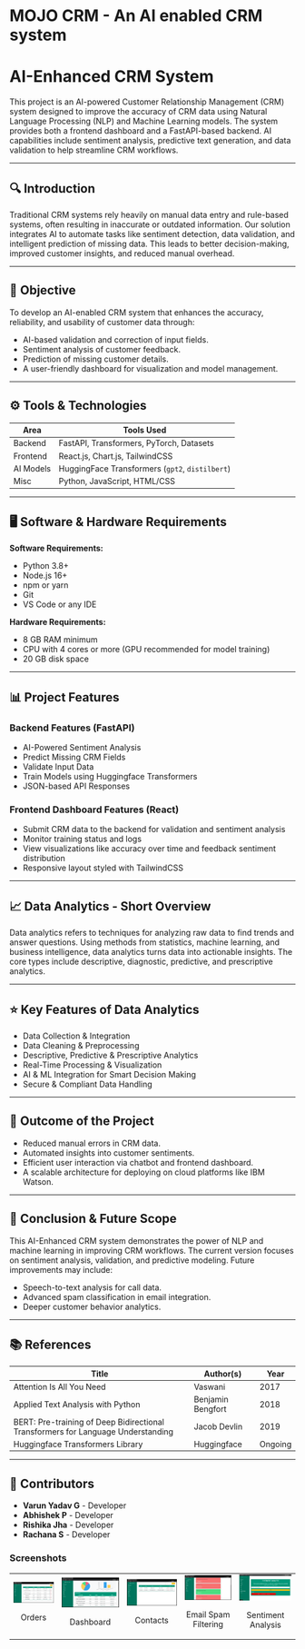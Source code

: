 # MOJO CRM - An AI enabled CRM system
# AI-Enhanced CRM System

This project is an AI-powered Customer Relationship Management (CRM) system designed to improve the accuracy of CRM data using Natural Language Processing (NLP) and Machine Learning models. The system provides both a frontend dashboard and a FastAPI-based backend. AI capabilities include sentiment analysis, predictive text generation, and data validation to help streamline CRM workflows.

---

## 🔍 Introduction

Traditional CRM systems rely heavily on manual data entry and rule-based systems, often resulting in inaccurate or outdated information. Our solution integrates AI to automate tasks like sentiment detection, data validation, and intelligent prediction of missing data. This leads to better decision-making, improved customer insights, and reduced manual overhead.

---

## 🎯 Objective

To develop an AI-enabled CRM system that enhances the accuracy, reliability, and usability of customer data through:
- AI-based validation and correction of input fields.
- Sentiment analysis of customer feedback.
- Prediction of missing customer details.
- A user-friendly dashboard for visualization and model management.

---

## ⚙️ Tools & Technologies

| Area | Tools Used |
|------|------------|
| Backend | FastAPI, Transformers, PyTorch, Datasets |
| Frontend | React.js, Chart.js, TailwindCSS |
| AI Models | HuggingFace Transformers (`gpt2`, `distilbert`) |
| Misc | Python, JavaScript, HTML/CSS |

---

## 🖥️ Software & Hardware Requirements

**Software Requirements:**
- Python 3.8+
- Node.js 16+
- npm or yarn
- Git
- VS Code or any IDE

**Hardware Requirements:**
- 8 GB RAM minimum
- CPU with 4 cores or more (GPU recommended for model training)
- 20 GB disk space

---

## 📊 Project Features

### Backend Features (FastAPI)
- AI-Powered Sentiment Analysis
- Predict Missing CRM Fields
- Validate Input Data
- Train Models using Huggingface Transformers
- JSON-based API Responses

### Frontend Dashboard Features (React)
- Submit CRM data to the backend for validation and sentiment analysis
- Monitor training status and logs
- View visualizations like accuracy over time and feedback sentiment distribution
- Responsive layout styled with TailwindCSS

---

## 📈 Data Analytics - Short Overview

Data analytics refers to techniques for analyzing raw data to find trends and answer questions. Using methods from statistics, machine learning, and business intelligence, data analytics turns data into actionable insights. The core types include descriptive, diagnostic, predictive, and prescriptive analytics.

---

## ⭐ Key Features of Data Analytics

- Data Collection & Integration
- Data Cleaning & Preprocessing
- Descriptive, Predictive & Prescriptive Analytics
- Real-Time Processing & Visualization
- AI & ML Integration for Smart Decision Making
- Secure & Compliant Data Handling


---

## 📘 Outcome of the Project

- Reduced manual errors in CRM data.
- Automated insights into customer sentiments.
- Efficient user interaction via chatbot and frontend dashboard.
- A scalable architecture for deploying on cloud platforms like IBM Watson.

---

## 📌 Conclusion & Future Scope

This AI-Enhanced CRM system demonstrates the power of NLP and machine learning in improving CRM workflows. The current version focuses on sentiment analysis, validation, and predictive modeling. Future improvements may include:
- Speech-to-text analysis for call data.
- Advanced spam classification in email integration.
- Deeper customer behavior analytics.

---

## 📚 References

| Title | Author(s) | Year |
|-------|-----------|------|
| Attention Is All You Need | Vaswani | 2017 |
| Applied Text Analysis with Python | Benjamin Bengfort | 2018 |
| BERT: Pre-training of Deep Bidirectional Transformers for Language Understanding | Jacob Devlin | 2019 |
| Huggingface Transformers Library | Huggingface | Ongoing |

---

## 👤 Contributors
- **Varun Yadav G** - Developer
- **Abhishek P** - Developer
- **Rishika Jha** - Developer
- **Rachana S** - Developer

### Screenshots

<table>
  <tr>
  <td align="center">
      <a href="https://github.com/akhilnair171/AI-based-CRM-System/blob/main/screenshots/Orders.png?raw=true">
        <img src="screenshots/Orders.png" alt="Orders">
      </a>
      <br />
      <p>Orders</p>
    </td>
    <td align="center">
      <a href="https://github.com/akhilnair171/AI-based-CRM-System/blob/main/screenshots/dashboard.png?raw=true">
        <img src="screenshots/dashboard.png" alt="Dashboard">
      </a>
      <br />
      <p>Dashboard</p>
    </td>
    <td align="center">
      <a href="https://github.com/akhilnair171/AI-based-CRM-System/blob/main/screenshots/contacts.png?raw=true">
        <img src="screenshots/contacts.png" alt="Contacts">
      </a>
      <br />
      <p>Contacts</p>
    </td>
    <td align="center">
      <a href="https://github.com/akhilnair171/AI-based-CRM-System/blob/main/screenshots/email.png?raw=true">
        <img src="screenshots/email.png" alt="Email Spam Filtering">
      </a>
      <br />
      <p>Email Spam Filtering</p>
    </td>
    <td align="center">
      <a href="https://github.com/akhilnair171/AI-based-CRM-System/blob/main/screenshots/Senanalysis.png?raw=true">
        <img src="screenshots/Senanalysis.png" alt="Sentiment Analysis">
      </a>
      <br />
      <p>Sentiment Analysis</p>
    </td>
    </tr>
</table>


